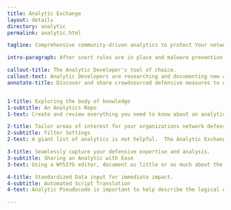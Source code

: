 ```yaml
---
title: Analytic Exchange
layout: details
directory: analytic
permalink: analytic.html

tagline: Comprehensive community-driven analytics to protect Your network

intro-paragraph: After snort rules are in place and malware prevention is running, it is time to start building complex analytics that can detect MITRE ATT&amp;CK&trade; techniques.   Securit Experts are reseraching, building and testing out complex analytics.  Unfetter aims to help cyber professionals share complex Cyber Threat Information (CTI) with collaborators, partners and customers.  The Analytic Exchange helps those analytic developers document, implement and socialize complex analytics. 

callout-title: The Analytic Developer's tool of choice.
callout-text: Analytic Developers are researching and documenting new analytic techniques in spreadsheets, Wiki's or presentation slides.  That makes it difficult to organize, implement, or socialize those analtyics, locking your hard work into a vault.  The Analytic Exchange workflow makes it easy to annotate the meta data around an analytic such as what techniques it detects, how it can be tested, what data is needed to implement.
annotate-title: Discover and share crowdsourced defensive measures to defend against the latest threats


1-title: Exploring the body of knowledge
1-subtitle: An Analytics Repo
1-text: Create and review everything you need to know about an analytic and the research around it. Identify the script itself, label how the analytic should be used, identify the MITRE ATT&amp;CK&trade; techniques that it is detecting, and the data that the analytic uses.  Unfetter strives to be social, so your collaborators can review analytics, make comments, rate how well and analytic works, and download the data for use in your own systems.  All from the Analytic Exchange.

2-title: Tailor areas of interest for your organizations network defense posture
2-subtitle: Filter Settings
2-text: A giant list of analytics is not helpful.  The Analytic Exchange strives to help you discover new analytics that are applicable to your environment.  Filter on analytics that target a MITRE ATT&amp;CK&trade; technique you have a risk gap, analytics from particular people, or that require particular data sources.  Speaking of data sources, if you identify particular data needed in your analytic, then Unfetter will search through its database of sensors and recommend which sensor you might be able to use.  So, if you are a sysmon user, you can filter on analytics that use data collected from sysmon!  Unfetter is always striving to help you discover the information you need to better detect intrusions.

3-title: Seamlessly capture your defensive expertise and analysis.
3-subtitle: Sharing an Analytic with Ease
3-text: Using a WYSIYG editor, document as little or as much about the Analytic as you desire.  Identify how to test, how to implement, common mistakes, or anything you can think.  Identifying as much information, as verbose as possible, lets Unfetter automate the discover of important connections. Every analytic created is also available in the Capabilities Assessment dashboard.  

4-title: Standardized Data input for immediate impact.
4-subtitle: Automated Script Translation
4-text: Analytic Pseudocode is important to help describe the logical data and relationships that makes the analytic awesome.  The Analytic Exchange makes it eaiser to put your data into practice.  Therefore, you can document any number of implementations of this analytic in target systems.  Using Splunk?  Then write it as a splunk query in the common information model.  Using your own information model in Splunk?  Add that implementation also.  The Analytic Exchnage can make this even easier. Document your pseudocode in the STIX Pattern Language or SIGMA, then Unfetter Analytic will automatically translate it into Splunk, QRadar and ElasticSearch queries. More automated translations can be added in the future.

---
```



